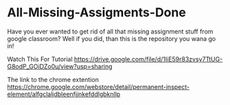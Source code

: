 # All-Missing-Assigments-Done
Have you ever wanted to get rid of all that missing assignment stuff from google classroom? Well if you did, than this is the repository you wana go in!


Watch This For Tutorial
https://drive.google.com/file/d/1IiE59r83zvsy7TtUG-G8odP_GOiDZo0u/view?usp=sharing

The link to the chrome extention
https://chrome.google.com/webstore/detail/permanent-inspect-element/alfgclaljdbleenfjjnkefddlgbknllp
